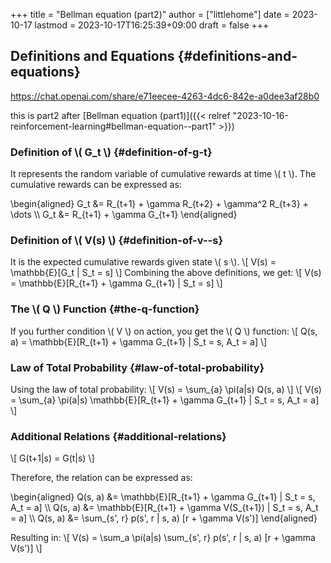 +++
title = "Bellman equation (part2)"
author = ["littlehome"]
date = 2023-10-17
lastmod = 2023-10-17T16:25:39+09:00
draft = false
+++

## Definitions and Equations {#definitions-and-equations}

<https://chat.openai.com/share/e71eecee-4263-4dc6-842e-a0dee3af28b0>

this is part2 after [Bellman equation (part1)]({{< relref "2023-10-16-reinforcement-learning#bellman-equation--part1" >}})


### Definition of \\( G\_t \\) {#definition-of-g-t}

It represents the random variable of cumulative rewards at time \\( t \\). The cumulative rewards can be expressed as:

\begin{aligned}
     G\_t &= R\_{t+1} + \gamma R\_{t+2} + \gamma^2 R\_{t+3} + \dots \\\\
     G\_t &= R\_{t+1} + \gamma G\_{t+1}
\end{aligned}


### Definition of \\( V(s) \\) {#definition-of-v--s}

It is the expected cumulative rewards given state \\( s \\).
\\[
V(s) = \mathbb{E}[G\_t | S\_t = s]
\\]
Combining the above definitions, we get:
\\[
V(s) = \mathbb{E}[R\_{t+1} + \gamma G\_{t+1} | S\_t = s]
\\]


### The \\( Q \\) Function {#the-q-function}

If you further condition \\( V \\) on action, you get the \\( Q \\) function:
\\[
Q(s, a) = \mathbb{E}[R\_{t+1} + \gamma G\_{t+1} | S\_t = s, A\_t = a]
\\]


### Law of Total Probability {#law-of-total-probability}

Using the law of total probability:
\\[
V(s) = \sum\_{a} \pi(a|s) Q(s, a)
\\]
\\[
V(s) = \sum\_{a} \pi(a|s) \mathbb{E}[R\_{t+1} + \gamma G\_{t+1} | S\_t = s, A\_t = a]
\\]


### Additional Relations {#additional-relations}

\\[
G(t+1|s) = G(t|s)
\\]

Therefore, the relation can be expressed as:

\begin{aligned}
     Q(s, a) &= \mathbb{E}[R\_{t+1} + \gamma G\_{t+1} | S\_t = s, A\_t = a] \\\\
     Q(s, a) &= \mathbb{E}[R\_{t+1} + \gamma V(S\_{t+1}) | S\_t = s, A\_t = a] \\\\
     Q(s, a) &= \sum\_{s', r} p(s', r | s, a) [r + \gamma V(s')]
\end{aligned}

Resulting in:
\\[
V(s) = \sum\_a \pi(a|s) \sum\_{s', r} p(s', r | s, a) [r + \gamma V(s')]
\\]
